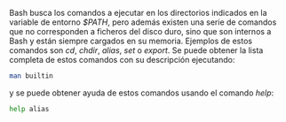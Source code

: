 Bash busca los comandos a ejecutar en los directorios indicados en la variable de entorno *$PATH*, pero además existen una serie de comandos que no corresponden a ficheros del disco duro, sino que son internos a Bash y están siempre cargados en su memoria.
Ejemplos de estos comandos son *cd*, *chdir*, *alias*, *set* o *export*. Se puede obtener la lista completa de estos comandos con su descripción ejecutando:
```bash
man builtin
```
y se puede obtener ayuda de estos comandos usando el comando *help*:
```bash
help alias
```